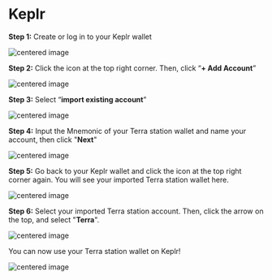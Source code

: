 # Keplr

**Step 1:** Create or log in to your Keplr wallet

![centered image](../assets/terra1.png)

**Step 2:** Click the icon at the top right corner. Then, click “**+ Add Account**”

![centered image](../assets/terra2.png)

**Step 3:** Select “**import existing account**”

![centered image](../assets/terra3.png)

**Step 4:** Input the Mnemonic of your Terra station wallet and name your account, then click "**Next**"

![centered image](../assets/terra4.png)

**Step 5:** Go back to your Keplr wallet and click the icon at the top right corner again. You will see your imported Terra station wallet here.

![centered image](../assets/terra5.png)

**Step 6:** Select your imported Terra station account. Then, click the arrow on the top, and select "**Terra**".

![centered image](../assets/terra6.png)

You can now use your Terra station wallet on Keplr!

![centered image](../assets/terra7.png)
